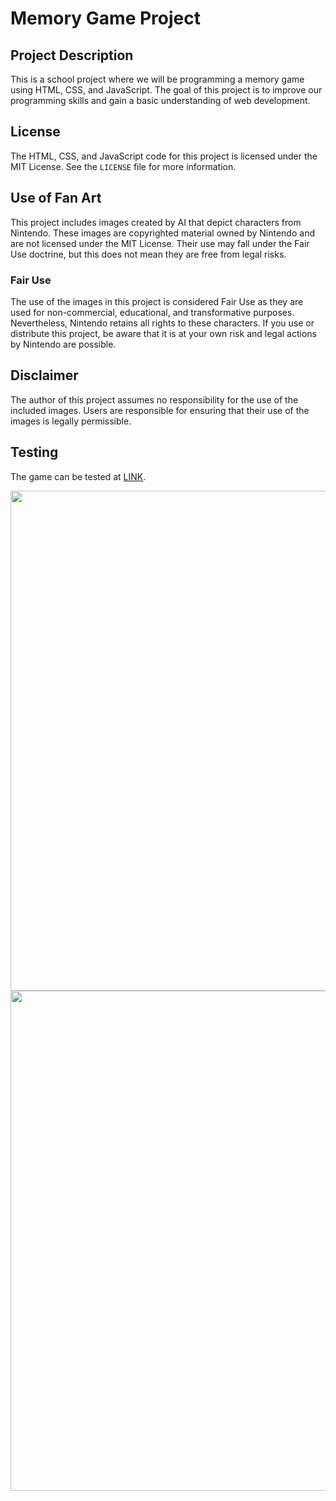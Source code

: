 # Memory Game Project

## Project Description

This is a school project where we will be programming a memory game using HTML, CSS, and JavaScript. The goal of this project is to improve our programming skills and gain a basic understanding of web development.

## License

The HTML, CSS, and JavaScript code for this project is licensed under the MIT License. See the `LICENSE` file for more information.

## Use of Fan Art

This project includes images created by AI that depict characters from Nintendo. These images are copyrighted material owned by Nintendo and are not licensed under the MIT License. Their use may fall under the Fair Use doctrine, but this does not mean they are free from legal risks.

### Fair Use

The use of the images in this project is considered Fair Use as they are used for non-commercial, educational, and transformative purposes. Nevertheless, Nintendo retains all rights to these characters. If you use or distribute this project, be aware that it is at your own risk and legal actions by Nintendo are possible.

## Disclaimer

The author of this project assumes no responsibility for the use of the included images. Users are responsible for ensuring that their use of the images is legally permissible.

## Testing

The game can be tested at
 <a href="https://memory.gerald-hasani.com" target="_blank">LINK</a>.



<img src="https://github.com/user-attachments/assets/b5280a80-7433-47d3-a593-81da51846ac2" width="800" height="auto">

<img src="https://github.com/user-attachments/assets/4b6b4617-d133-4ade-aa82-53fcf2e7bc13" width="800" height="auto">
